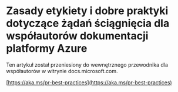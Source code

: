 # <a name="pull-request-etiquette-and-best-practices-for-microsoft-contributors-to-azure-documentation"></a>Zasady etykiety i dobre praktyki dotyczące żądań ściągnięcia dla współautorów dokumentacji platformy Azure

Ten artykuł został przeniesiony do wewnętrznego przewodnika dla współautorów w witrynie docs.microsoft.com.

[https://aka.ms/pr-best-practices](https://aka.ms/pr-best-practices)
